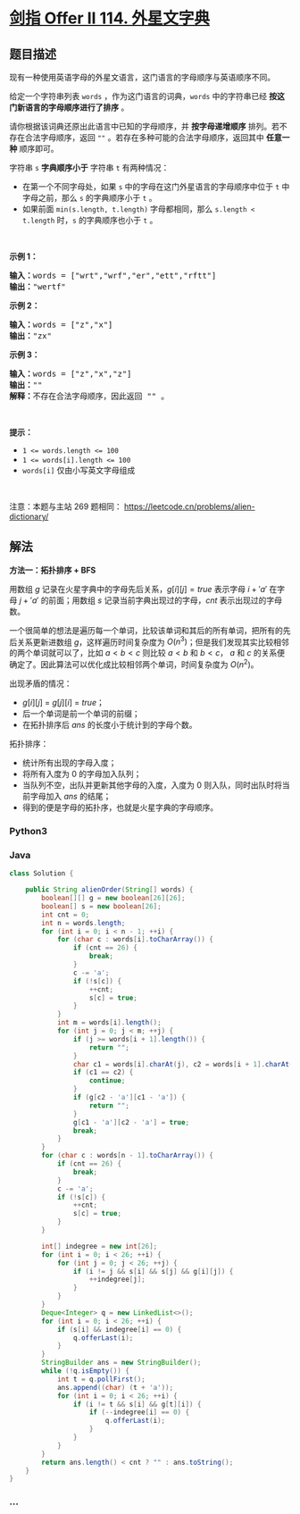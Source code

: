 # [剑指 Offer II 114. 外星文字典](https://leetcode.cn/problems/Jf1JuT)

## 题目描述

<!-- 这里写题目描述 -->

<p>现有一种使用英语字母的外星文语言，这门语言的字母顺序与英语顺序不同。</p>

<p>给定一个字符串列表 <code>words</code> ，作为这门语言的词典，<code>words</code> 中的字符串已经 <strong>按这门新语言的字母顺序进行了排序</strong> 。</p>

<p>请你根据该词典还原出此语言中已知的字母顺序，并 <strong>按字母递增顺序</strong> 排列。若不存在合法字母顺序，返回 <code>&quot;&quot;</code> 。若存在多种可能的合法字母顺序，返回其中 <strong>任意一种</strong> 顺序即可。</p>

<p>字符串 <code>s</code> <strong>字典顺序小于</strong> 字符串 <code>t</code> 有两种情况：</p>

<ul>
	<li>在第一个不同字母处，如果 <code>s</code> 中的字母在这门外星语言的字母顺序中位于 <code>t</code> 中字母之前，那么&nbsp;<code>s</code> 的字典顺序小于 <code>t</code> 。</li>
	<li>如果前面 <code>min(s.length, t.length)</code> 字母都相同，那么 <code>s.length &lt; t.length</code> 时，<code>s</code> 的字典顺序也小于 <code>t</code> 。</li>
</ul>

<p>&nbsp;</p>

<p><strong>示例 1：</strong></p>

<pre>
<strong>输入：</strong>words = [&quot;wrt&quot;,&quot;wrf&quot;,&quot;er&quot;,&quot;ett&quot;,&quot;rftt&quot;]
<strong>输出：</strong>&quot;wertf&quot;
</pre>

<p><strong>示例 2：</strong></p>

<pre>
<strong>输入：</strong>words = [&quot;z&quot;,&quot;x&quot;]
<strong>输出：</strong>&quot;zx&quot;
</pre>

<p><strong>示例 3：</strong></p>

<pre>
<strong>输入：</strong>words = [&quot;z&quot;,&quot;x&quot;,&quot;z&quot;]
<strong>输出：</strong>&quot;&quot;
<strong>解释：</strong>不存在合法字母顺序，因此返回 &quot;&quot; 。
</pre>

<p>&nbsp;</p>

<p><strong>提示：</strong></p>

<ul>
	<li><code>1 &lt;= words.length &lt;= 100</code></li>
	<li><code>1 &lt;= words[i].length &lt;= 100</code></li>
	<li><code>words[i]</code> 仅由小写英文字母组成</li>
</ul>

<p>&nbsp;</p>

<p><meta charset="UTF-8" />注意：本题与主站 269&nbsp;题相同：&nbsp;<a href="https://leetcode.cn/problems/alien-dictionary/">https://leetcode.cn/problems/alien-dictionary/</a></p>

## 解法

<!-- 这里可写通用的实现逻辑 -->

**方法一：拓扑排序 + BFS**

用数组 $g$ 记录在火星字典中的字母先后关系，$g[i][j] = true$ 表示字母 $i + 'a'$ 在字母 $j + 'a'$ 的前面；用数组 $s$ 记录当前字典出现过的字母，$cnt$ 表示出现过的字母数。

一个很简单的想法是遍历每一个单词，比较该单词和其后的所有单词，把所有的先后关系更新进数组 $g$，这样遍历时间复杂度为 $O(n^3)$；但是我们发现其实比较相邻的两个单词就可以了，比如 $a < b < c$ 则比较 $a < b$ 和 $b < c$， $a$ 和 $c$ 的关系便确定了。因此算法可以优化成比较相邻两个单词，时间复杂度为 $O(n^2)$。

出现矛盾的情况：

-   $g[i][j]$ = $g[j][i]$ = $true$；
-   后一个单词是前一个单词的前缀；
-   在拓扑排序后 $ans$ 的长度小于统计到的字母个数。

拓扑排序：

-   统计所有出现的字母入度；
-   将所有入度为 $0$ 的字母加入队列；
-   当队列不空，出队并更新其他字母的入度，入度为 $0$ 则入队，同时出队时将当前字母加入 $ans$ 的结尾；
-   得到的便是字母的拓扑序，也就是火星字典的字母顺序。

<!-- tabs:start -->

### **Python3**

<!-- 这里可写当前语言的特殊实现逻辑 -->



### **Java**

<!-- 这里可写当前语言的特殊实现逻辑 -->

```java
class Solution {

    public String alienOrder(String[] words) {
        boolean[][] g = new boolean[26][26];
        boolean[] s = new boolean[26];
        int cnt = 0;
        int n = words.length;
        for (int i = 0; i < n - 1; ++i) {
            for (char c : words[i].toCharArray()) {
                if (cnt == 26) {
                    break;
                }
                c -= 'a';
                if (!s[c]) {
                    ++cnt;
                    s[c] = true;
                }
            }
            int m = words[i].length();
            for (int j = 0; j < m; ++j) {
                if (j >= words[i + 1].length()) {
                    return "";
                }
                char c1 = words[i].charAt(j), c2 = words[i + 1].charAt(j);
                if (c1 == c2) {
                    continue;
                }
                if (g[c2 - 'a'][c1 - 'a']) {
                    return "";
                }
                g[c1 - 'a'][c2 - 'a'] = true;
                break;
            }
        }
        for (char c : words[n - 1].toCharArray()) {
            if (cnt == 26) {
                break;
            }
            c -= 'a';
            if (!s[c]) {
                ++cnt;
                s[c] = true;
            }
        }

        int[] indegree = new int[26];
        for (int i = 0; i < 26; ++i) {
            for (int j = 0; j < 26; ++j) {
                if (i != j && s[i] && s[j] && g[i][j]) {
                    ++indegree[j];
                }
            }
        }
        Deque<Integer> q = new LinkedList<>();
        for (int i = 0; i < 26; ++i) {
            if (s[i] && indegree[i] == 0) {
                q.offerLast(i);
            }
        }
        StringBuilder ans = new StringBuilder();
        while (!q.isEmpty()) {
            int t = q.pollFirst();
            ans.append((char) (t + 'a'));
            for (int i = 0; i < 26; ++i) {
                if (i != t && s[i] && g[t][i]) {
                    if (--indegree[i] == 0) {
                        q.offerLast(i);
                    }
                }
            }
        }
        return ans.length() < cnt ? "" : ans.toString();
    }
}
```





### **...**

```

```


